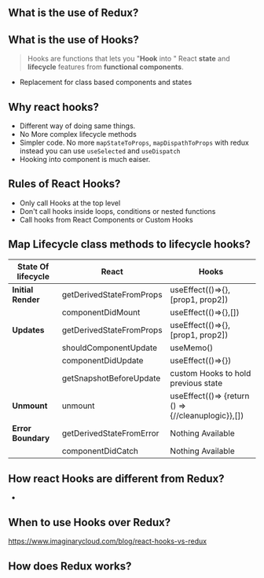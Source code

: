 ## What is the use of Redux?

## What is the use of Hooks?
> Hooks are functions that lets you "**Hook** into " React **state** and **lifecycle** features from **functional components**.
- Replacement for class based components and states

## Why react hooks?
- Different way of doing same things.
- No More complex lifecycle methods
- Simpler code. No more `mapStateToProps`, `mapDispathToProps` with redux instead you can use `useSelected` and `useDispatch`
- Hooking into component is much eaiser.

## Rules of React Hooks?
- Only call Hooks at the top level
- Don't call hooks inside loops, conditions or nested functions
- Call hooks from React Components or Custom Hooks

## Map Lifecycle class methods to lifecycle hooks?

|State Of lifecycle|React|Hooks|
|-----|------|-----|
|**Initial Render**| getDerivedStateFromProps | useEffect(()=>{}, [prop1, prop2])|
||componentDidMount|useEffect(()=>{},[])|
|**Updates**| getDerivedStateFromProps | useEffect(()=>{}, [prop1, prop2]) |
||shouldComponentUpdate|useMemo()|
||componentDidUpdate|useEffect(()=>{})|
||getSnapshotBeforeUpdate|custom Hooks to hold previous state|
|**Unmount**| unmount | useEffect(()=> {return () => {//cleanuplogic}},[])|
|**Error Boundary**|getDerivedStateFromError|Nothing Available|
||componentDidCatch|Nothing Available|

## How react Hooks are different from Redux?
- 

## When to use Hooks over Redux?


https://www.imaginarycloud.com/blog/react-hooks-vs-redux

## How does Redux works?
